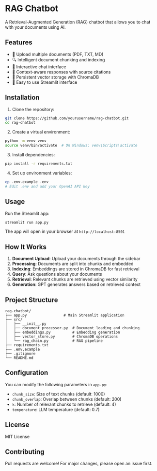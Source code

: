 # RAG Chatbot

A Retrieval-Augmented Generation (RAG) chatbot that allows you to chat with your documents using AI.

## Features

- 📄 Upload multiple documents (PDF, TXT, MD)
- 🔍 Intelligent document chunking and indexing
- 💬 Interactive chat interface
- 🎯 Context-aware responses with source citations
- 💾 Persistent vector storage with ChromaDB
- 🚀 Easy to use Streamlit interface

## Installation

1. Clone the repository:
```bash
git clone https://github.com/yourusername/rag-chatbot.git
cd rag-chatbot
```

2. Create a virtual environment:
```bash
python -m venv venv
source venv/bin/activate  # On Windows: venv\Scripts\activate
```

3. Install dependencies:
```bash
pip install -r requirements.txt
```

4. Set up environment variables:
```bash
cp .env.example .env
# Edit .env and add your OpenAI API key
```

## Usage

Run the Streamlit app:
```bash
streamlit run app.py
```

The app will open in your browser at `http://localhost:8501`

## How It Works

1. **Document Upload**: Upload your documents through the sidebar
2. **Processing**: Documents are split into chunks and embedded
3. **Indexing**: Embeddings are stored in ChromaDB for fast retrieval
4. **Query**: Ask questions about your documents
5. **Retrieval**: Relevant chunks are retrieved using vector similarity
6. **Generation**: GPT generates answers based on retrieved context

## Project Structure

```
rag-chatbot/
├── app.py                 # Main Streamlit application
├── src/
│   ├── __init__.py
│   ├── document_processor.py  # Document loading and chunking
│   ├── embeddings.py          # Embedding generation
│   ├── vector_store.py        # ChromaDB operations
│   └── rag_chain.py           # RAG pipeline
├── requirements.txt
├── .env.example
├── .gitignore
└── README.md
```

## Configuration

You can modify the following parameters in `app.py`:
- `chunk_size`: Size of text chunks (default: 1000)
- `chunk_overlap`: Overlap between chunks (default: 200)
- `k`: Number of relevant chunks to retrieve (default: 4)
- `temperature`: LLM temperature (default: 0.7)

## License

MIT License

## Contributing

Pull requests are welcome! For major changes, please open an issue first.
